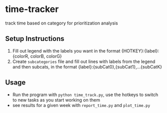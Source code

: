 # time-tracker

track time based on category for prioritization analysis

## Setup Instructions
1. Fill out legend with the labels you want in the format {HOTKEY}:{label}:{colorR, colorB, colorG}
2. Create `subcategories` file and fill out lines with labels from the legend and then subcats, in the format {label}:{subCat0},{subCat1},...{subCatK}

## Usage 
- Run the program with `python time_track.py`, use the hotkeys to switch to new tasks as you start working on them
- see results for a given week with `report_time.py` and `plot_time.py`
